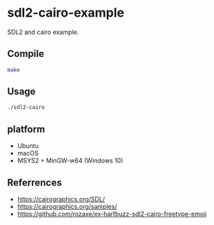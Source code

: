 # sdl2-cairo-example
SDL2 and cairo example.

## Compile
```sh
make
```

## Usage
```sh
./sdl2-cairo
```

## platform
- Ubuntu
- macOS
- MSYS2 + MinGW-w64 (Windows 10)

## Referrences
- https://cairographics.org/SDL/
- https://cairographics.org/samples/
- https://github.com/rozaxe/ex-harfbuzz-sdl2-cairo-freetype-emoji
